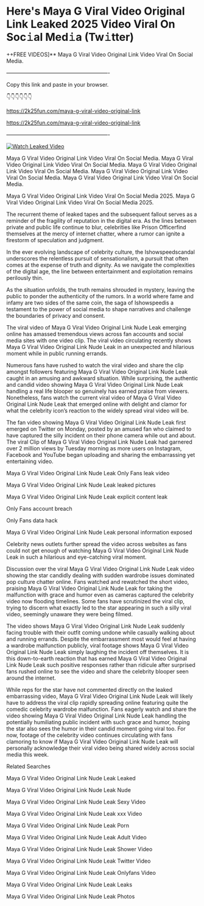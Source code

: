 # Here's Maya G Viral Video Original Link Leaked 2025 Video Viral On Soc𝚒al Med𝚒a (Tw𝚒tter)

++FREE VIDEOS]** Maya G Viral Video Original Link Video Viral On Social Media.

———————————————————-

Copy this link and paste in your browser.

👇👇👇👇👇👇

https://2k25fun.com/maya-g-viral-video-original-link

https://2k25fun.com/maya-g-viral-video-original-link

———————————————————-

[![Watch Leaked Video](https://miro.medium.com/v2/resize:fit:828/format:webp/1*cilzJN44JGOrTw9NJCrNHA.gif "Watch Leaked Video")](https://2k25fun.com/maya-g-viral-video-original-link)

Maya G Viral Video Original Link Video Viral On Social Media. Maya G Viral Video Original Link Video Viral On Social Media. Maya G Viral Video Original Link Video Viral On Social Media. Maya G Viral Video Original Link Video Viral On Social Media. Maya G Viral Video Original Link Video Viral On Social Media.

Maya G Viral Video Original Link Video Viral On Social Media 2025. Maya G Viral Video Original Link Video Viral On Social Media 2025.

The recurrent theme of leaked tapes and the subsequent fallout serves as a reminder of the fragility of reputation in the digital era. As the lines between private and public life continue to blur, celebrities like Prison Officerfind themselves at the mercy of internet chatter, where a rumor can ignite a firestorm of speculation and judgment.

In the ever evolving landscape of celebrity culture, the Ishowspeedscandal underscores the relentless pursuit of sensationalism, a pursuit that often comes at the expense of truth and dignity. As we navigate the complexities of the digital age, the line between entertainment and exploitation remains perilously thin.

As the situation unfolds, the truth remains shrouded in mystery, leaving the public to ponder the authenticity of the rumors. In a world where fame and infamy are two sides of the same coin, the saga of Ishowspeedis a testament to the power of social media to shape narratives and challenge the boundaries of privacy and consent.

The viral video of Maya G Viral Video Original Link Nude Leak emerging online has amassed tremendous views across fan accounts and social media sites with one video clip. The viral video circulating recently shows Maya G Viral Video Original Link Nude Leak in an unexpected and hilarious moment while in public running errands.

Numerous fans have rushed to watch the viral video and share the clip amongst followers featuring Maya G Viral Video Original Link Nude Leak caught in an amusing and awkward situation. While surprising, the authentic and candid video showing Maya G Viral Video Original Link Nude Leak handling a real life blooper so genuinely has earned praise from viewers. Nonetheless, fans watch the current viral video of Maya G Viral Video Original Link Nude Leak that emerged online with delight and clamor for what the celebrity icon’s reaction to the widely spread viral video will be.

The fan video showing Maya G Viral Video Original Link Nude Leak first emerged on Twitter on Monday, posted by an amused fan who claimed to have captured the silly incident on their phone camera while out and about. The viral Clip of Maya G Viral Video Original Link Nude Leak had garnered over 2 million views by Tuesday morning as more users on Instagram, Facebook and YouTube began uploading and sharing the embarrassing yet entertaining video.

Maya G Viral Video Original Link Nude Leak Only Fans leak video

Maya G Viral Video Original Link Nude Leak leaked pictures

Maya G Viral Video Original Link Nude Leak explicit content leak

Only Fans account breach

Only Fans data hack

Maya G Viral Video Original Link Nude Leak personal information exposed

Celebrity news outlets further spread the video across websites as fans could not get enough of watching Maya G Viral Video Original Link Nude Leak in such a hilarious and eye-catching viral moment.

Discussion over the viral Maya G Viral Video Original Link Nude Leak video showing the star candidly dealing with sudden wardrobe issues dominated pop culture chatter online. Fans watched and rewatched the short video, praising Maya G Viral Video Original Link Nude Leak for taking the malfunction with grace and humor even as cameras captured the celebrity video now flooding timelines. Some fans have scrutinized the viral clip, trying to discern what exactly led to the star appearing in such a silly viral video, seemingly unaware they were being filmed.

The video shows Maya G Viral Video Original Link Nude Leak suddenly facing trouble with their outfit coming undone while casually walking about and running errands. Despite the embarrassment most would feel at having a wardrobe malfunction publicly, viral footage shows Maya G Viral Video Original Link Nude Leak simply laughing the incident off themselves. It is this down-to-earth reaction that has earned Maya G Viral Video Original Link Nude Leak such positive responses rather than ridicule after surprised fans rushed online to see the video and share the celebrity blooper seen around the internet.

While reps for the star have not commented directly on the leaked embarrassing video, Maya G Viral Video Original Link Nude Leak will likely have to address the viral clip rapidly spreading online featuring quite the comedic celebrity wardrobe malfunction. Fans eagerly watch and share the video showing Maya G Viral Video Original Link Nude Leak handling the potentially humiliating public incident with such grace and humor, hoping the star also sees the humor in their candid moment going viral too. For now, footage of the celebrity video continues circulating with fans clamoring to know if Maya G Viral Video Original Link Nude Leak will personally acknowledge their viral video being shared widely across social media this week.

Related Searches

Maya G Viral Video Original Link Nude Leak Leaked

Maya G Viral Video Original Link Nude Leak Nude

Maya G Viral Video Original Link Nude Leak Sexy Video

Maya G Viral Video Original Link Nude Leak xxx Video

Maya G Viral Video Original Link Nude Leak Porn

Maya G Viral Video Original Link Nude Leak Adult Video

Maya G Viral Video Original Link Nude Leak Shower Video

Maya G Viral Video Original Link Nude Leak Twitter Video

Maya G Viral Video Original Link Nude Leak Onlyfans Video

Maya G Viral Video Original Link Nude Leak Leaks

Maya G Viral Video Original Link Nude Leak Photos